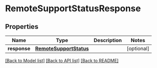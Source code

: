 # RemoteSupportStatusResponse

## Properties
Name | Type | Description | Notes
------------ | ------------- | ------------- | -------------
**response** | [**RemoteSupportStatus**](RemoteSupportStatus.md) |  | [optional] 

[[Back to Model list]](../README.md#documentation-for-models) [[Back to API list]](../README.md#documentation-for-api-endpoints) [[Back to README]](../README.md)


